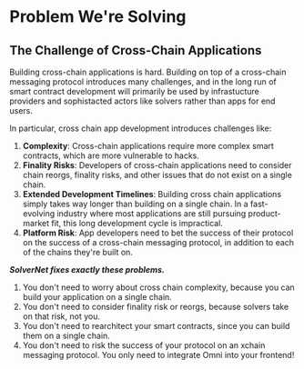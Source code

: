 # Problem We're Solving

## The Challenge of Cross-Chain Applications

Building cross-chain applications is hard. Building on top of a cross-chain messaging protocol introduces many challenges, and in the long run of smart contract development will primarily be used by infrastucture providers and sophistacted actors like solvers rather than apps for end users.

In particular, cross chain app development introduces challenges like:

1. **Complexity**: Cross-chain applications require more complex smart contracts, which are more vulnerable to hacks.
2. **Finality Risks**: Developers of cross-chain applications need to consider chain reorgs, finality risks, and other issues that do not exist on a single chain.
3. **Extended Development Timelines**: Building cross chain applications simply takes way longer than building on a single chain. In a fast-evolving industry where most applications are still pursuing product-market fit, this long development cycle is impractical.
4. **Platform Risk**: App developers need to bet the success of their protocol on the success of a cross-chain messaging protocol, in addition to each of the chains they're built on.

_**SolverNet fixes exactly these problems.**_

1. You don't need to worry about cross chain complexity, because you can build your application on a single chain.
2. You don't need to consider finality risk or reorgs, because solvers take on that risk, not you.
3. You don't need to rearchitect your smart contracts, since you can build them on a single chain.
4. You don't need to risk the success of your protocol on an xchain messaging protocol. You only need to integrate Omni into your frontend!
